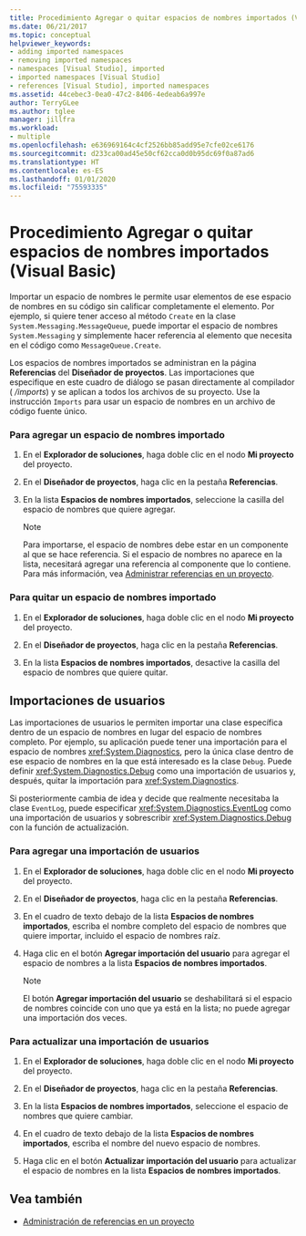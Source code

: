```yaml
---
title: Procedimiento Agregar o quitar espacios de nombres importados (Visual Basic)
ms.date: 06/21/2017
ms.topic: conceptual
helpviewer_keywords:
- adding imported namespaces
- removing imported namespaces
- namespaces [Visual Studio], imported
- imported namespaces [Visual Studio]
- references [Visual Studio], imported namespaces
ms.assetid: 44cebec3-0ea0-47c2-8406-4edeab6a997e
author: TerryGLee
ms.author: tglee
manager: jillfra
ms.workload:
- multiple
ms.openlocfilehash: e636969164c4cf2526bb85add95e7cfe02ce6176
ms.sourcegitcommit: d233ca00ad45e50cf62cca0d0b95dc69f0a87ad6
ms.translationtype: HT
ms.contentlocale: es-ES
ms.lasthandoff: 01/01/2020
ms.locfileid: "75593335"
---
```

# <a name="how-to-add-or-remove-imported-namespaces-visual-basic"></a>Procedimiento Agregar o quitar espacios de nombres importados (Visual Basic)

Importar un espacio de nombres le permite usar elementos de ese espacio de nombres en su código sin calificar completamente el elemento. Por ejemplo, si quiere tener acceso al método `Create` en la clase `System.Messaging.MessageQueue`, puede importar el espacio de nombres `System.Messaging` y simplemente hacer referencia al elemento que necesita en el código como `MessageQueue.Create`.

Los espacios de nombres importados se administran en la página **Referencias** del **Diseñador de proyectos**. Las importaciones que especifique en este cuadro de diálogo se pasan directamente al compilador ( */imports*) y se aplican a todos los archivos de su proyecto. Use la instrucción `Imports` para usar un espacio de nombres en un archivo de código fuente único.

### <a name="to-add-an-imported-namespace"></a>Para agregar un espacio de nombres importado

1. En el **Explorador de soluciones**, haga doble clic en el nodo **Mi proyecto** del proyecto.

2. En el **Diseñador de proyectos**, haga clic en la pestaña **Referencias**.

3. En la lista **Espacios de nombres importados**, seleccione la casilla del espacio de nombres que quiere agregar.

    > [!NOTE]
    > Para importarse, el espacio de nombres debe estar en un componente al que se hace referencia. Si el espacio de nombres no aparece en la lista, necesitará agregar una referencia al componente que lo contiene. Para más información, vea [Administrar referencias en un proyecto](managing-references-in-a-project.md).

### <a name="to-remove-an-imported-namespace"></a>Para quitar un espacio de nombres importado

1. En el **Explorador de soluciones**, haga doble clic en el nodo **Mi proyecto** del proyecto.

2. En el **Diseñador de proyectos**, haga clic en la pestaña **Referencias**.

3. En la lista **Espacios de nombres importados**, desactive la casilla del espacio de nombres que quiere quitar.

## <a name="user-imports"></a>Importaciones de usuarios
Las importaciones de usuarios le permiten importar una clase específica dentro de un espacio de nombres en lugar del espacio de nombres completo. Por ejemplo, su aplicación puede tener una importación para el espacio de nombres <xref:System.Diagnostics>, pero la única clase dentro de ese espacio de nombres en la que está interesado es la clase `Debug`. Puede definir <xref:System.Diagnostics.Debug> como una importación de usuarios y, después, quitar la importación para <xref:System.Diagnostics>.

Si posteriormente cambia de idea y decide que realmente necesitaba la clase `EventLog`, puede especificar <xref:System.Diagnostics.EventLog> como una importación de usuarios y sobrescribir <xref:System.Diagnostics.Debug> con la función de actualización.

### <a name="to-add-a-user-import"></a>Para agregar una importación de usuarios

1. En el **Explorador de soluciones**, haga doble clic en el nodo **Mi proyecto** del proyecto.

2. En el **Diseñador de proyectos**, haga clic en la pestaña **Referencias**.

3. En el cuadro de texto debajo de la lista **Espacios de nombres importados**, escriba el nombre completo del espacio de nombres que quiere importar, incluido el espacio de nombres raíz.

4. Haga clic en el botón **Agregar importación del usuario** para agregar el espacio de nombres a la lista **Espacios de nombres importados**.

    > [!NOTE]
    > El botón **Agregar importación del usuario** se deshabilitará si el espacio de nombres coincide con uno que ya está en la lista; no puede agregar una importación dos veces.

### <a name="to-update-a-user-import"></a>Para actualizar una importación de usuarios

1. En el **Explorador de soluciones**, haga doble clic en el nodo **Mi proyecto** del proyecto.

2. En el **Diseñador de proyectos**, haga clic en la pestaña **Referencias**.

3. En la lista **Espacios de nombres importados**, seleccione el espacio de nombres que quiere cambiar.

4. En el cuadro de texto debajo de la lista **Espacios de nombres importados**, escriba el nombre del nuevo espacio de nombres.

5. Haga clic en el botón **Actualizar importación del usuario** para actualizar el espacio de nombres en la lista **Espacios de nombres importados**.

## <a name="see-also"></a>Vea también

- [Administración de referencias en un proyecto](../ide/managing-references-in-a-project.md)
